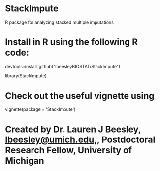 # StackImpute
R package for analyzing stacked multiple imputations


# Install in R using the following R code:
devtools::install_github("lbeesleyBIOSTAT/StackImpute")

library(StackImpute)


# Check out the useful vignette using 
vignette(package = 'StackImpute')


# Created by Dr. Lauren J Beesley, lbeesley@umich.edu,, Postdoctoral Research Fellow, University of Michigan
